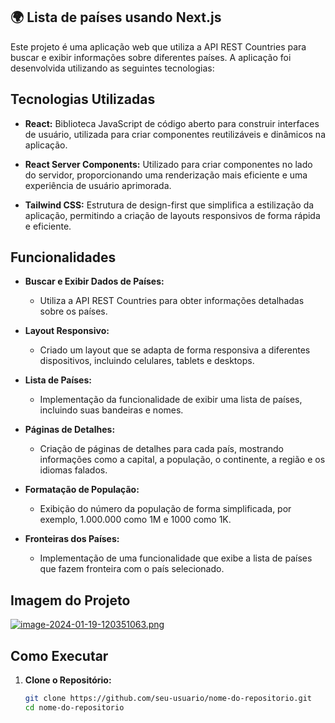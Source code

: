 ## 🌍 Lista de países usando Next.js

Este projeto é uma aplicação web que utiliza a API REST Countries para buscar e exibir informações sobre diferentes países. A aplicação foi desenvolvida utilizando as seguintes tecnologias:

## Tecnologias Utilizadas

- **React:** Biblioteca JavaScript de código aberto para construir interfaces de usuário, utilizada para criar componentes reutilizáveis e dinâmicos na aplicação.

- **React Server Components:** Utilizado para criar componentes no lado do servidor, proporcionando uma renderização mais eficiente e uma experiência de usuário aprimorada.

- **Tailwind CSS:** Estrutura de design-first que simplifica a estilização da aplicação, permitindo a criação de layouts responsivos de forma rápida e eficiente.

## Funcionalidades

- **Buscar e Exibir Dados de Países:**
  - Utiliza a API REST Countries para obter informações detalhadas sobre os países.

- **Layout Responsivo:**
  - Criado um layout que se adapta de forma responsiva a diferentes dispositivos, incluindo celulares, tablets e desktops.

- **Lista de Países:**
  - Implementação da funcionalidade de exibir uma lista de países, incluindo suas bandeiras e nomes.

- **Páginas de Detalhes:**
  - Criação de páginas de detalhes para cada país, mostrando informações como a capital, a população, o continente, a região e os idiomas falados.

- **Formatação de População:**
  - Exibição do número da população de forma simplificada, por exemplo, 1.000.000 como 1M e 1000 como 1K.

- **Fronteiras dos Países:**
  - Implementação de uma funcionalidade que exibe a lista de países que fazem fronteira com o país selecionado.

## Imagem do Projeto
[![image-2024-01-19-120351063.png](https://i.postimg.cc/HkN48X51/image-2024-01-19-120351063.png)](https://postimg.cc/JsbB9yPp)

## Como Executar

1. **Clone o Repositório:**
   ```bash
   git clone https://github.com/seu-usuario/nome-do-repositorio.git
   cd nome-do-repositorio
